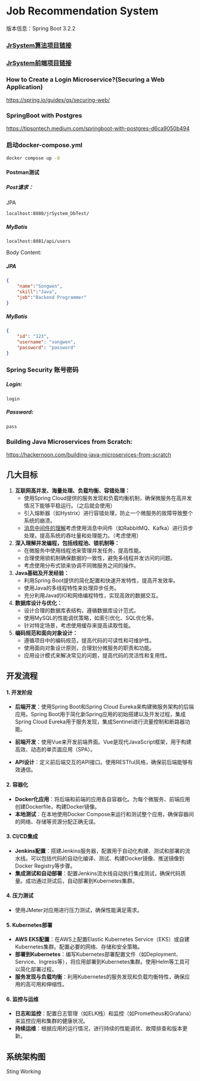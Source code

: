 # Job Recommendation System

版本信息：Spring Boot 3.2.2



### [JrSystem算法项目链接](https://github.com/sw-Hua/Job-Recommendation-System-Algorithm/settings/access?guidance_task=)



### [JrSystem前端项目链接](https://github.com/sw-Hua/Job-Recommendation-System-Frontend)



### How to Create a Login Microservice?(Securing a Web Application)

https://spring.io/guides/gs/securing-web/



### SpringBoot with Postgres

https://tipsontech.medium.com/springboot-with-postgres-d6ca9050b494



### 启动docker-compose.yml

```bash
docker compose up -d
```





#### Postman测试

##### Post请求：

JPA

```
localhost:8080/jrSystem_DbTest/
```

##### MyBatis

```
localhost:8081/api/users
```



Body Content:

##### JPA

```json
{
    "name":"Songwen",
    "skill":"Java",
    "job":"Backend Programmer"
}
```

##### MyBatis

```json
{
	"id": "123",
	"username": "songwen",
	"password": "password"
}
```



### Spring Security 账号密码

##### Login: 

```
login
```

##### Password: 

````
pass
````





### **Building Java Microservices from Scratch:**

https://hackernoon.com/building-java-microservices-from-scratch







## 几大目标

1. **互联网高并发、海量处理、负载均衡、容错处理：**
   - 使用Spring Cloud提供的服务发现和负载均衡机制，确保微服务在高并发情况下能够平稳运行。（之后就会使用）
   - 引入熔断器（如Hystrix）进行容错处理，防止一个微服务的故障导致整个系统的崩溃。
   - [消息中间件的理解](https://www.youtube.com/watch?v=sqlV8mHoils)考虑使用消息中间件（如RabbitMQ、Kafka）进行异步处理，提高系统的吞吐量和处理能力。（考虑使用）
2. **深入理解并发编程，包括线程池、锁机制等：**
   - 在微服务中使用线程池来管理并发任务，提高性能。
   - 合理使用锁机制确保数据的一致性，避免多线程并发访问的问题。
   - 考虑使用分布式锁来协调不同微服务之间的操作。
3. **Java基础及开发经验：**
   - 利用Spring Boot提供的简化配置和快速开发特性，提高开发效率。
   - 使用Java的多线程特性来处理异步任务。
   - 充分利用Java的IO和网络编程特性，实现高效的数据交互。
4. **数据库设计与优化：**
   - 设计合理的数据库表结构，遵循数据库设计范式。
   - 使用MySQL的性能调优策略，如索引优化、SQL优化等。
   - 针对特定场景，考虑使用缓存来提高读取性能。
5. **编码规范和面向对象设计：**
   - 遵循项目中的编码规范，提高代码的可读性和可维护性。
   - 使用面向对象设计原则，合理划分微服务的职责和功能。
   - 应用设计模式来解决常见的问题，提高代码的灵活性和复用性。



## 开发流程

#### 1. 开发阶段

- **后端开发**：使用Spring Boot和Spring Cloud Eureka来构建微服务架构的后端应用。Spring Boot用于简化新Spring应用的初始搭建以及开发过程，集成Spring Cloud Eureka用于服务发现，集成Sentinel进行流量控制和断路器功能。

- **前端开发**：使用Vue来开发前端界面。Vue是现代JavaScript框架，用于构建高效、动态的单页面应用（SPA）。

- **API设计**：定义前后端交互的API接口。使用RESTful风格，确保前后端能够有效通信。

  

#### 2. 容器化

- **Docker化应用**：将后端和前端的应用各自容器化。为每个微服务、前端应用创建Dockerfile，构建Docker镜像。
- **本地测试**：在本地使用Docker Compose来运行和测试整个应用，确保容器间的网络、存储等资源分配正确无误。

#### 3. CI/CD集成

- **Jenkins配置**：搭建Jenkins服务器，配置用于自动化构建、测试和部署的流水线。可以包括代码的自动化编译、测试、构建Docker镜像、推送镜像到Docker Registry等步骤。
- **集成测试和自动部署**：配置Jenkins流水线自动执行集成测试，确保代码质量。成功通过测试后，自动部署到Kubernetes集群。

#### 4. 压力测试

- 使用JMeter对应用进行压力测试，确保性能满足需求。

#### 5. Kubernetes部署

- **AWS EKS配置**：在AWS上配置Elastic Kubernetes Service（EKS）或自建Kubernetes集群。配置必要的网络、存储和安全策略。
- **部署到Kubernetes**：编写Kubernetes部署配置文件（如Deployment、Service、Ingress等），将应用部署到Kubernetes集群。使用Helm等工具可以简化部署过程。
- **服务发现与负载均衡**：利用Kubernetes的服务发现和负载均衡特性，确保应用的高可用和伸缩性。

#### 6. 监控与运维

- **日志和监控**：配置日志管理（如ELK栈）和监控（如Prometheus和Grafana）来监控应用和集群的健康状况。
- **持续运维**：根据应用的运行情况，进行持续的性能调优、故障排查和版本更新。





## 系统架构图

Sting Working

